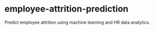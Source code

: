 # employee-attrition-prediction
Predict employee attrition using machine learning and HR data analytics.
